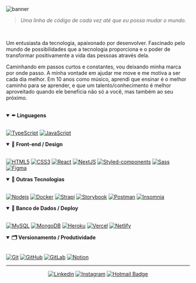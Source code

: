 <audio autoload loop>
  <source src="Skyrim_Far_Horizon.mp3">
</audio>

![banner](https://user-images.githubusercontent.com/64603070/102695401-eb025380-4205-11eb-9c85-37b6fe162f75.gif)

> *Uma linha de código de cada vez até que eu possa mudar o mundo.*

<br>

Um entusiasta da tecnologia, apaixonado por desenvolver. Fascinado pelo mundo de possibilidades que a tecnologia proporciona e o poder de transformar positivamente a vida das pessoas através dela.

Caminhando em passos curtos e constantes, vou deixando minha marca por onde passo. A minha vontade em ajudar me move e me motiva a ser cada dia melhor. Em 10 anos como músico, aprendi que ensinar é o melhor caminho para se aprender, e que um talento/conhecimento é melhor aproveitado quando ele beneficia não só a você, mas também ao seu próximo.

<br>
<details open>
<summary>
  <strong>✒ Linguagens</strong>
</summary>
<br>

[![TypeScript](https://img.shields.io/badge/-Typescript-060606?style=flat-square&logo=typescript&logoColor=white&link=https://github.com/arimariojesus/)](https://github.com/arimariojesus/)
[![JavaScript](https://img.shields.io/badge/-JavaScript-060606?style=flat-square&logo=javascript&logoColor=white&link=https://github.com/arimariojesus/)](https://github.com/arimariojesus/)
  
</details>

<details open>
<summary>
  <strong>🎨 Front-end / Design</strong>
</summary>
<br>

[![HTML5](https://img.shields.io/badge/-HTML5-060606?style=flat-square&logo=html5&logoColor=white&link=https://github.com/arimariojesus/)](https://github.com/arimariojesus/)
[![CSS3](https://img.shields.io/badge/-CSS3-060606?style=flat-square&logo=css3&logoColor=white&link=https://github.com/arimariojesus/)](https://github.com/arimariojesus/)
[![React](https://img.shields.io/badge/-React-060606?style=flat-square&logo=react&logoColor=white&link=https://github.com/arimariojesus/)](https://github.com/arimariojesus/)
[![NextJS](https://img.shields.io/badge/-NextJS-060606?style=flat-square&logo=Next.js&logoColor=white&link=https://github.com/arimariojesus/)](https://github.com/arimariojesus/)
[![Styled-components](https://img.shields.io/badge/-Styled%20Components-060606?style=flat-square&logo=styled-components&logoColor=white&link=https://github.com/arimariojesus/)](https://github.com/arimariojesus/)
[![Sass](https://img.shields.io/badge/-Sass-060606?style=flat-square&logo=sass&logoColor=white&link=https://github.com/arimariojesus/)](https://github.com/arimariojesus/)
[![Figma](https://img.shields.io/badge/-Figma-060606?style=flat-square&logo=figma&logoColor=white&link=https://github.com/arimariojesus/)](https://github.com/arimariojesus/)

</details>

<details open>
<summary>
  <strong>🧰 Outras Tecnologias</strong>
</summary>
<br>

[![Nodejs](https://img.shields.io/badge/-Nodejs-060606?style=flat-square&logo=Node.js&logoColor=white&link=https://github.com/arimariojesus/)](https://github.com/arimariojesus/)
[![Docker](https://img.shields.io/badge/-Docker-060606?style=flat-square&logo=docker&logoColor=white&link=https://github.com/arimariojesus/)](https://github.com/arimariojesus/)
[![Strapi](https://img.shields.io/badge/-Strapi-060606?style=flat-square&logo=strapi&logoColor=white&link=https://github.com/arimariojesus/)](https://github.com/arimariojesus/)
[![Storybook](https://img.shields.io/badge/-Storybook-060606?style=flat-square&logo=storybook&logoColor=white&link=https://github.com/arimariojesus/)](https://github.com/arimariojesus/)
[![Postman](https://img.shields.io/badge/-Postman-060606?style=flat-square&logo=Postman&logoColor=white&link=https://github.com/arimariojesus/)](https://github.com/arimariojesus/)
[![Insomnia](https://img.shields.io/badge/-Insomnia-060606?style=flat-square&logo=Insomnia&link=https://github.com/arimariojesus/)](https://github.com/arimariojesus/)
  
</details>

<details open>
<summary>
  <strong>💾 Banco de Dados / Deploy</strong>
</summary>
<br>

[![MySQL](https://img.shields.io/badge/-MySQL-060606?style=flat-square&logo=mysql&logoColor=white&link=https://github.com/arimariojesus/)](https://github.com/arimariojesus/)
[![MongoDB](https://img.shields.io/badge/-MongoDB-060606?style=flat-square&logo=mongodb&logoColor=white&link=https://github.com/arimariojesus/)](https://github.com/arimariojesus/)
[![Heroku](https://img.shields.io/badge/-Heroku-060606?style=flat-square&logo=heroku&logoColor=white&link=https://github.com/arimariojesus/)](https://github.com/arimariojesus/)
[![Vercel](https://img.shields.io/badge/-Vercel-060606?style=flat-square&logo=vercel&logoColor=white&link=https://github.com/arimariojesus/)](https://github.com/arimariojesus/)
[![Netlify](https://img.shields.io/badge/-Netlify-060606?style=flat-square&logo=netlify&logoColor=white&link=https://github.com/arimariojesus/)](https://github.com/arimariojesus/)
  
</details>

<details open>
<summary>
  <strong>🗂 Versionamento / Produtividade</strong>
</summary>
<br>

[![Git](https://img.shields.io/badge/-Git-060606?style=flat-square&logo=git&logoColor=white&link=https://github.com/arimariojesus/)](https://github.com/arimariojesus/)
[![GitHub](https://img.shields.io/badge/-GitHub-060606?style=flat-square&logo=github&logoColor=white&link=https://github.com/arimariojesus/)](https://github.com/arimariojesus/)
[![GitLab](https://img.shields.io/badge/-GitLab-060606?style=flat-square&logo=gitlab&logoColor=white&link=https://github.com/arimariojesus/)](https://github.com/arimariojesus/)
[![Notion](https://img.shields.io/badge/-Notion-060606?style=flat-square&logo=notion&logoColor=white&link=https://github.com/arimariojesus/)](https://github.com/arimariojesus/)
  
</details>

<hr/>
<div align="center">

[![Linkedin](https://img.shields.io/badge/-LinkedIn-060606?style=flat&labelColor=0D0D0D&logo=Linkedin&Color=white)](https://www.linkedin.com/in/arimario-jesus/)
[![Instagram](https://img.shields.io/badge/-Instagram-060606?style=flat&labelColor=0D0D0D&logo=instagram&logoColor=white)](https://www.instagram.com/codeeveryday365)
[![Hotmail Badge](https://img.shields.io/badge/-Hotmail-060606?style=flat&labelColor=0D0D0D&logo=Microsoft-Outlook&Color=white)](mailto:arimario.jesus@hotmail.com)

</div>
